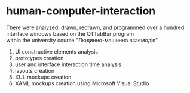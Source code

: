 # human-computer-interaction


There were analyzed, drawn, redrawn, and programmed over a hundred interface windows based on the QTTabBar program  
within the university course "Людинно-машинна взаємодія"

1. UI constructive elements analysis
2. prototypes creation
3. user and interface interaction time analysis
4. layouts creation
5. XUL mockups creation
6. XAML mockups creation using Microsoft Visual Studio
